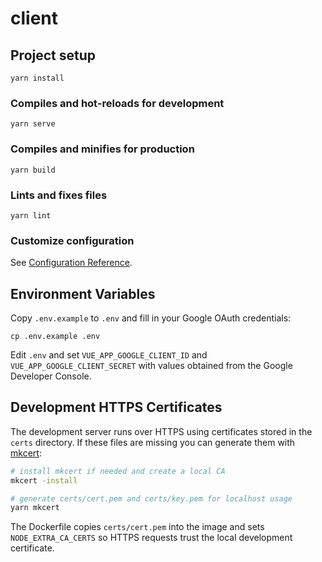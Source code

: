 # client

## Project setup
```
yarn install
```

### Compiles and hot-reloads for development
```
yarn serve
```

### Compiles and minifies for production
```
yarn build
```

### Lints and fixes files
```
yarn lint
```

### Customize configuration
See [Configuration Reference](https://cli.vuejs.org/config/).

## Environment Variables

Copy `.env.example` to `.env` and fill in your Google OAuth credentials:

```
cp .env.example .env
```

Edit `.env` and set `VUE_APP_GOOGLE_CLIENT_ID` and `VUE_APP_GOOGLE_CLIENT_SECRET` with values obtained from the Google Developer Console.


## Development HTTPS Certificates

The development server runs over HTTPS using certificates stored in the
`certs` directory. If these files are missing you can generate them with
[mkcert](https://github.com/FiloSottile/mkcert):

```bash
# install mkcert if needed and create a local CA
mkcert -install

# generate certs/cert.pem and certs/key.pem for localhost usage
yarn mkcert
```

The Dockerfile copies `certs/cert.pem` into the image and sets
`NODE_EXTRA_CA_CERTS` so HTTPS requests trust the local development
certificate.
